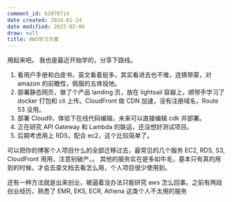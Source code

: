 ```yaml
---
comment_id: b2078714
date created: 2024-01-24
date modified: 2025-02-06
draw: null
title: AWS学习方案
---
```

用起来吧。
我也是最近开始学的，分享下路线。

1. 看用户手册和白皮书，英文看着挺多，其实看进去也不难，连猜带蒙，对 amazon 的前瞻性，佩服的五体投地。
2. 部署静态网页，做了个产品 landing 页，放在 lightsail 容器上，顺带手学习了 docker 打包和 cli 上传。CloudFront 做 CDN 加速，没有注册域名，Route 53 没用。
3. 部署 Cloud9，体验下在线代码编辑，未来可以直接编辑 cdk 并部署。
4. 正在研究 API Gateway 和 Lambda 的联运，还没想好测试项目。
5. 后期考虑用上 RDS，配合 ec2，这个比较简单了。

可以把你的博客个人项目什么的全部迁移过去，最常见的几个服务 EC2, RDS, S3, CloudFront 用用，注意别破产。。
其他的服务实在是多如牛毛，基本只有真的用到的时候，才会去查文档去看怎么用，个人项目很少使用到。

  

还有一种方法就是出来创业，被逼着没办法只能研究 aws 怎么回事。之前有两段创业经历，熟悉了 EMR, EKS, ECR, Athena 这类个人不太用的服务
